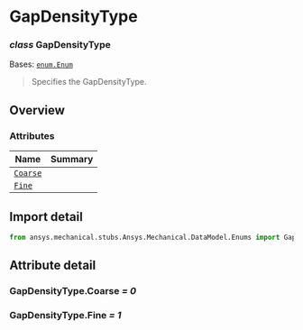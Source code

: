 <a id="gapdensitytype"></a>

# GapDensityType

<a id="GapDensityType"></a>

### *class* GapDensityType

Bases: [`enum.Enum`](https://docs.python.org/3/library/enum.html#enum.Enum)

> Specifies the GapDensityType.

> <!-- !! processed by numpydoc !! -->

<a id="overview"></a>

## Overview

### Attributes

| Name | Summary |
|--------------------------------------|----|
| [`Coarse`](#GapDensityType.Coarse)   |    |
| [`Fine`](#GapDensityType.Fine)       |    |

<a id="import-detail"></a>

## Import detail

```python
from ansys.mechanical.stubs.Ansys.Mechanical.DataModel.Enums import GapDensityType
```

<a id="attribute-detail"></a>

## Attribute detail

<a id="GapDensityType.Coarse"></a>

### GapDensityType.Coarse *= 0*

<a id="GapDensityType.Fine"></a>

### GapDensityType.Fine *= 1*
